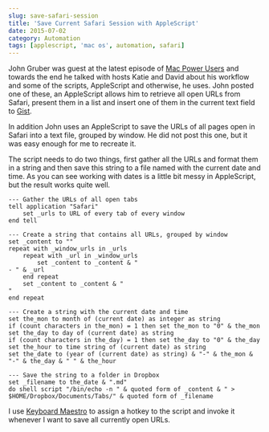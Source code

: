 ```yaml
---
slug: save-safari-session
title: 'Save Current Safari Session with AppleScript'
date: 2015-07-02
category: Automation
tags: [applescript, 'mac os', automation, safari]
---
```


John Gruber was guest at the latest episode of [Mac Power Users](http://www.relay.fm/mpu/264) and towards the end he talked with hosts Katie and David about his workflow and some of the scripts, AppleScript and otherwise, he uses. John posted one of these, an AppleScript allows him to retrieve all open URLs from Safari, present them in a list and insert one of them in the current text field to [Gist](https://gist.github.com/gruber/90bb418dcab16ded7630).

In addition John uses an AppleScript to save the URLs of all pages open in Safari into a text file, grouped by window. He did not post this one, but it was easy enough for me to recreate it.

The script needs to do two things, first gather all the URLs and format them in a string and then save this string to a file named with the current date and time. As you can see working with dates is a little bit messy in AppleScript, but the result works quite well.

```applescript
--- Gather the URLs of all open tabs
tell application "Safari"
    set _urls to URL of every tab of every window
end tell

--- Create a string that contains all URLs, grouped by window
set _content to ""
repeat with _window_urls in _urls
    repeat with _url in _window_urls
        set _content to _content & "
- " & _url
    end repeat
    set _content to _content & "
"
end repeat

--- Create a string with the current date and time
set the_mon to month of (current date) as integer as string
if (count characters in the_mon) = 1 then set the_mon to "0" & the_mon
set the_day to day of (current date) as string
if (count characters in the_day) = 1 then set the_day to "0" & the_day
set the_hour to time string of (current date) as string
set the_date to (year of (current date) as string) & "-" & the_mon & "-" & the_day & " " & the_hour

--- Save the string to a folder in Dropbox
set _filename to the_date & ".md"
do shell script "/bin/echo -n " & quoted form of _content & " > $HOME/Dropbox/Documents/Tabs/" & quoted form of _filename
```

I use [Keyboard Maestro](http://www.keyboardmaestro.com/main/) to assign a hotkey to the script and invoke it whenever I want to save all currently open URLs.
